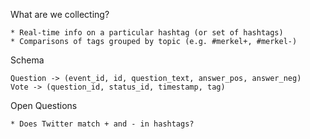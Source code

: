 

What are we collecting?

	* Real-time info on a particular hashtag (or set of hashtags)
	* Comparisons of tags grouped by topic (e.g. #merkel+, #merkel-)


Schema


	Question -> (event_id, id, question_text, answer_pos, answer_neg)
	Vote -> (question_id, status_id, timestamp, tag)



Open Questions

	* Does Twitter match + and - in hashtags?
